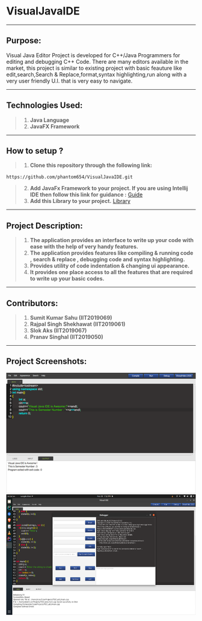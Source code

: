 # VisualJavaIDE
___
## Purpose:
Visual Java Editor Project is developed for C++/Java Programmers for editing and debugging C++ Code. There are many editors available in the market, this project is similar to existing project with basic feauture like edit,search,Search & Replace,format,syntax highlighting,run along with a very user friendly U.I. that is very easy to navigate.
___
## Technologies Used:
>1. **Java Language**
>1. **JavaFX Framework**
___
## How to setup ?
>1. **Clone this repository through the following link:**
 ```
https://github.com/phantom654/VisualJavaIDE.git
```
>2. **Add JavaFx Framework to your project. If you are using Intellij IDE then follow this link for guidance :**
[Guide](https://www.jetbrains.com/help/idea/javafx.html)
>3. **Add this Library to your project.**
[Library](https://drive.google.com/file/d/1u2ahA0tqTMTfBYf9fsriEGBaDJBAQytf/view?usp=sharing)
___
## Project Description:
>1. **The application provides an interface to write up your code with ease with the help of very handy features.**
>2. **The application provides features like compiling & running code , search & replace , debugging code and syntax highlighting.**
>3. **Provides utility of code indentation & changing ui appearance.**
>4. **It provides one place access to all the features that are required to write up your basic codes.**
___
## Contributors:
>1. **Sumit Kumar Sahu (IIT2019069)**
>2. **Rajpal Singh Shekhawat (IIT2019061)**
>3. **Slok Aks (IIT2019067)**
>4. **Pranav Singhal (IIT2019050)**
___
## Project Screenshots:
<center><img src="home.png" height=320 width=640></center>
<center><img src="debugger.png" height=320 width=640></center>
